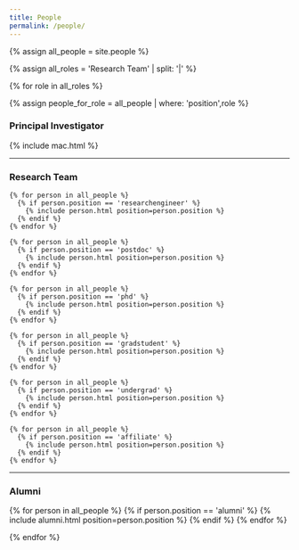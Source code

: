 ```yaml
---
title: People
permalink: /people/
---
```


<!-- ## Lab Members -->

{% assign all_people = site.people %}

{% assign all_roles = 'Research Team' | split: '|'  %}

{% for role in all_roles %}

  {% assign people_for_role = all_people | where: 'position',role %}


  <div class="people-title top">
    <h3>Principal Investigator</h3>
  </div>
  
  {% include mac.html %}
  <br>

  <hr class="people-group">

  <div class="people-title">
    <h3>Research Team</h3>
  </div>

  <div class="content list people">

    {% for person in all_people %}
      {% if person.position == 'researchengineer' %}
        {% include person.html position=person.position %}
      {% endif %}
    {% endfor %}

    {% for person in all_people %}
      {% if person.position == 'postdoc' %}
        {% include person.html position=person.position %}
      {% endif %}
    {% endfor %}

    {% for person in all_people %}
      {% if person.position == 'phd' %}
        {% include person.html position=person.position %}
      {% endif %}
    {% endfor %}

    {% for person in all_people %}
      {% if person.position == 'gradstudent' %}
        {% include person.html position=person.position %}
      {% endif %}
    {% endfor %}

    {% for person in all_people %}
      {% if person.position == 'undergrad' %}
        {% include person.html position=person.position %}
      {% endif %}
    {% endfor %}

    {% for person in all_people %}
      {% if person.position == 'affiliate' %}
        {% include person.html position=person.position %}
      {% endif %}
    {% endfor %}

  </div>
  
  
 <hr>
 <div class="people-title">
    <h3>Alumni</h3>
  </div>
  
  <div class="content list people">
	{% for person in all_people %}
      {% if person.position == 'alumni' %}
        {% include alumni.html position=person.position %}
      {% endif %}
    {% endfor %}
  </div>

{% endfor %}
<br>


